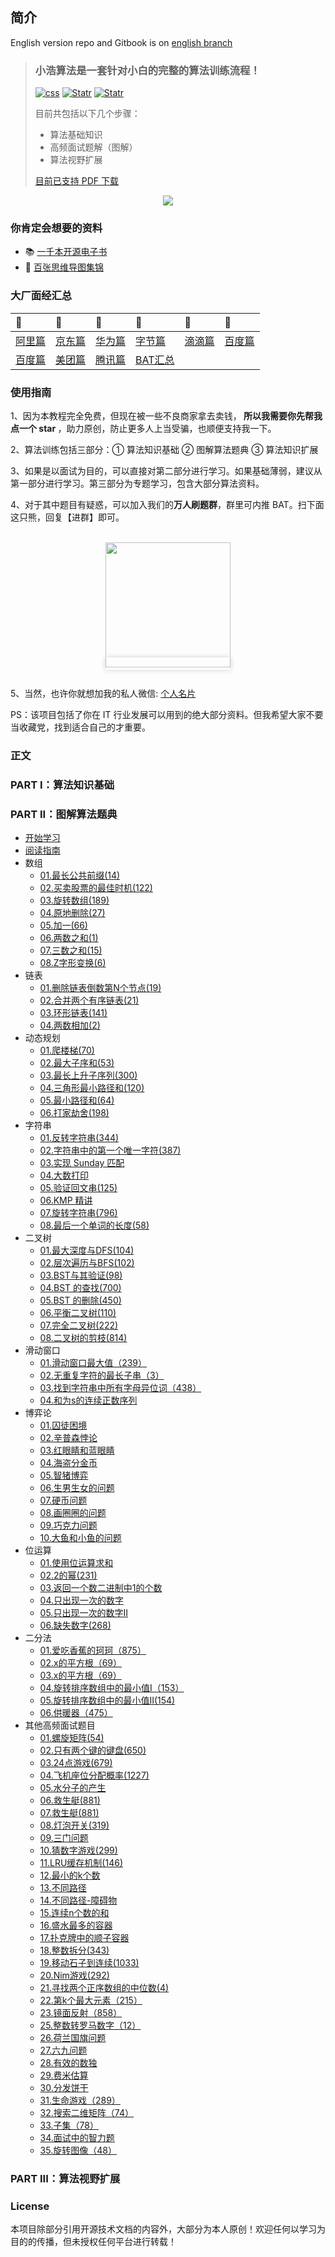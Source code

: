 ## 简介

English version repo and Gitbook is on [english branch](https://github.com/geekxh/hello-algorithm/tree/english)

> ### **小浩算法是一套针对小白的完整的算法训练流程！** 
>
> <a href="https://www.geekxh.com/"><img src="https://www.geekxh.com/svg/0-1-blueviolet.svg" alt="css"></a>
> <a href="https://github.com/haizlin/fe-interview/stargazers"><img src="https://img.shields.io/github/stars/geekxh/hello-algorithm.svg" alt="Statr"></a>
> <a href="https://github.com/haizlin/fe-interview/stargazers"><img src="https://www.geekxh.com/svg/2-1-success.svg" alt="Statr"></a>
>
> 目前共包括以下几个步骤：
> - 算法基础知识
> - 高频面试题解（图解）
> - 算法视野扩展
>
> [目前已支持 PDF 下载](https://www.geekxh.com/0.0.%E5%AD%A6%E4%B9%A0%E9%A1%BB%E7%9F%A5/03.html?3pVd)

<div align="center">
    <a href="https://www.geekxh.com"><img src="https://www.geekxh.com/readme/05.jpg"></a>
</div>

### 你肯定会想要的资料

- 📚 [一千本开源电子书](https://github.com/geekxh/hello-algorithm/tree/master/%E6%B8%85%E6%99%B0%E7%89%88%E7%94%B5%E5%AD%90%E4%B9%A61000%E6%9C%AC)
- 🐒 [百张思维导图集锦](https://github.com/geekxh/hello-algorithm/tree/master/%E8%B6%85%E6%B8%85%E6%80%9D%E7%BB%B4%E5%AF%BC%E5%9B%BE100%E5%BC%A0) 

### 大厂面经汇总

| 🚀 | 🚀 | 🚀 | 🚀 | 🚀 | 🚀 |  
| :--- | :--- | :--- | :--- | :---| :--- |
| [阿里篇](https://github.com/geekxh/hello-algorithm/blob/master/%E5%A4%A7%E5%8E%82%E9%9D%A2%E7%BB%8F%E6%B1%87%E6%80%BB100%E7%AF%87/%E9%98%BF%E9%87%8C%E7%AF%87.zip) | [京东篇](https://github.com/geekxh/hello-algorithm/blob/master/%E5%A4%A7%E5%8E%82%E9%9D%A2%E7%BB%8F%E6%B1%87%E6%80%BB100%E7%AF%87/%E4%BA%AC%E4%B8%9C%E7%AF%87.zip) | [华为篇](https://github.com/geekxh/hello-algorithm/blob/master/%E5%A4%A7%E5%8E%82%E9%9D%A2%E7%BB%8F%E6%B1%87%E6%80%BB100%E7%AF%87/%E5%8D%8E%E4%B8%BA%E7%AF%87.zip) | [字节篇](https://github.com/geekxh/hello-algorithm/blob/master/%E5%A4%A7%E5%8E%82%E9%9D%A2%E7%BB%8F%E6%B1%87%E6%80%BB100%E7%AF%87/%E5%A4%B4%E6%9D%A1%E7%AF%87.zip) | [滴滴篇](https://github.com/geekxh/hello-algorithm/blob/master/%E5%A4%A7%E5%8E%82%E9%9D%A2%E7%BB%8F%E6%B1%87%E6%80%BB100%E7%AF%87/%E6%BB%B4%E6%BB%B4%E7%AF%87.zip) | [百度篇](https://github.com/geekxh/hello-algorithm/blob/master/%E5%A4%A7%E5%8E%82%E9%9D%A2%E7%BB%8F%E6%B1%87%E6%80%BB100%E7%AF%87/%E7%99%BE%E5%BA%A6%E7%AF%87.zip) |
| [百度篇](https://github.com/geekxh/hello-algorithm/blob/master/%E5%A4%A7%E5%8E%82%E9%9D%A2%E7%BB%8F%E6%B1%87%E6%80%BB100%E7%AF%87/%E7%99%BE%E5%BA%A6%E7%AF%87.zip) | [美团篇](https://github.com/geekxh/hello-algorithm/blob/master/%E5%A4%A7%E5%8E%82%E9%9D%A2%E7%BB%8F%E6%B1%87%E6%80%BB100%E7%AF%87/%E7%BE%8E%E5%9B%A2%E7%AF%87.zip) | [腾讯篇](https://github.com/geekxh/hello-algorithm/blob/master/%E5%A4%A7%E5%8E%82%E9%9D%A2%E7%BB%8F%E6%B1%87%E6%80%BB100%E7%AF%87/%E8%85%BE%E8%AE%AF%E7%AF%87.zip) | [BAT汇总](https://github.com/geekxh/hello-algorithm/blob/master/%E5%A4%A7%E5%8E%82%E9%9D%A2%E7%BB%8F%E6%B1%87%E6%80%BB100%E7%AF%87/BAT%E9%9D%A2%E8%AF%95%E5%B8%B8%E9%97%AE80%E9%A2%98.zip)

### 使用指南

1、因为本教程完全免费，但现在被一些不良商家拿去卖钱，<b> 所以我需要你先帮我点一个 star </b>，助力原创，防止更多人上当受骗，也顺便支持我一下。

2、算法训练包括三部分：① 算法知识基础 ② 图解算法题典 ③ 算法知识扩展 

3、如果是以面试为目的，可以直接对第二部分进行学习。如果基础薄弱，建议从第一部分进行学习。第三部分为专题学习，包含大部分算法资料。

4、对于其中题目有疑惑，可以加入我们的<b>万人刷题群</b>，群里可内推 BAT。扫下面这只熊，回复【进群】即可。

<br/>
    <div align="center">
        <a href="https://www.geekxh.com/readme/04.png" style="box-shadow: rgb(210, 210, 210) 0em 0em 0.5em 0px; font-size: 17px;"><img src="https://www.geekxh.com/readme/04.png" width="200px"></a>
    </div>
<br/>

5、当然，也许你就想加我的私人微信: [个人名片](https://www.geekxh.com/contact.jpeg)

PS：该项目包括了你在 IT 行业发展可以用到的绝大部分资料。但我希望大家不要当收藏党，找到适合自己的才重要。

### 正文

### PART I：算法知识基础

### PART II：图解算法题典

- [开始学习](http://www.geekxh.com)
- [阅读指南](http://www.geekxh.com/c99/hello.html)
- 数组
    - [01.最长公共前缀(14)](http://www.geekxh.com/1.0.数组系列/002.html)  
    - [02.买卖股票的最佳时机(122)](http://www.geekxh.com/1.0.数组系列/003.html)
    - [03.旋转数组(189)](http://www.geekxh.com/1.0.数组系列/004.html) 
    - [04.原地删除(27)](http://www.geekxh.com/1.0.数组系列/005.html) 
    - [05.加一(66)](http://www.geekxh.com/1.0.数组系列/006.html)
    - [06.两数之和(1)](http://www.geekxh.com/1.0.数组系列/007.html)                                              
    - [07.三数之和(15)](http://www.geekxh.com/1.0.数组系列/008.html)                                              
    - [08.Z字形变换(6)](http://www.geekxh.com/1.0.数组系列/009.html)  
- 链表                                            
    - [01.删除链表倒数第N个节点(19)](http://www.geekxh.com/1.1.链表系列/101.html)                                                 
    - [02.合并两个有序链表(21)](http://www.geekxh.com/1.1.链表系列/102.html)                                                 
    - [03.环形链表(141)](http://www.geekxh.com/1.1.链表系列/103.html)                                                 
    - [04.两数相加(2)](http://www.geekxh.com/1.1.链表系列/104.html)                                                 
- 动态规划
    - [01.爬楼梯(70)](http://www.geekxh.com/1.2.动态规划系列/201.html)                                                
    - [02.最大子序和(53)](http://www.geekxh.com/1.2.动态规划系列/202.html)                                                
    - [03.最长上升子序列(300)](http://www.geekxh.com/1.2.动态规划系列/203.html)                                                
    - [04.三角形最小路径和(120)](http://www.geekxh.com/1.2.动态规划系列/204.html)                                                
    - [05.最小路径和(64)](http://www.geekxh.com/1.2.动态规划系列/205.html)                                                
    - [06.打家劫舍(198)](http://www.geekxh.com/1.2.动态规划系列/206.html)                                                
- 字符串
    - [01.反转字符串(344)](http://www.geekxh.com/1.3.字符串系列/301.html)                                               
    - [02.字符串中的第一个唯一字符(387)](http://www.geekxh.com/1.3.字符串系列/302.html)                                               
    - [03.实现 Sunday 匹配](http://www.geekxh.com/1.3.字符串系列/303.html)                                               
    - [04.大数打印](http://www.geekxh.com/1.3.字符串系列/304.html)                                               
    - [05.验证回文串(125)](http://www.geekxh.com/1.3.字符串系列/305.html)                                               
    - [06.KMP 精讲](http://www.geekxh.com/1.3.字符串系列/306.html)                                               
    - [07.旋转字符串(796)](http://www.geekxh.com/1.3.字符串系列/307.html)                                               
    - [08.最后一个单词的长度(58)](http://www.geekxh.com/1.3.字符串系列/308.html)                                               
- 二叉树
    - [01.最大深度与DFS(104)](http://www.geekxh.com/1.4.二叉树系列/401.html)                                               
    - [02.层次遍历与BFS(102)](http://www.geekxh.com/1.4.二叉树系列/402.html)                                               
    - [03.BST与其验证(98)](http://www.geekxh.com/1.4.二叉树系列/403.html)                                               
    - [04.BST 的查找(700)](http://www.geekxh.com/1.4.二叉树系列/404.html)                                               
    - [05.BST 的删除(450)](http://www.geekxh.com/1.4.二叉树系列/405.html)                                               
    - [06.平衡二叉树(110)](http://www.geekxh.com/1.4.二叉树系列/406.html)                                               
    - [07.完全二叉树(222)](http://www.geekxh.com/1.4.二叉树系列/407.html)                                               
    - [08.二叉树的剪枝(814)](http://www.geekxh.com/1.4.二叉树系列/408.html)                                               
- 滑动窗口
    - [01.滑动窗口最大值（239）](http://www.geekxh.com/1.5.滑动窗口系列/501.html)                                                
    - [02.无重复字符的最长子串（3）](http://www.geekxh.com/1.5.滑动窗口系列/502.html)                                                
    - [03.找到字符串中所有字母异位词（438）](http://www.geekxh.com/1.5.滑动窗口系列/503.html)                                                
    - [04.和为s的连续正数序列](http://www.geekxh.com/1.5.滑动窗口系列/504.html)   
- 博弈论                                             
    - [01.囚徒困境](http://www.geekxh.com/1.6.博弈论系列/601.html)                                                
    - [02.辛普森悖论](http://www.geekxh.com/1.6.博弈论系列/602.html)                                                
    - [03.红眼睛和蓝眼睛](http://www.geekxh.com/1.6.博弈论系列/603.html)                                                 
    - [04.海盗分金币](http://www.geekxh.com/1.6.博弈论系列/604.html)                                                
    - [05.智猪博弈](http://www.geekxh.com/1.6.博弈论系列/605.html)                                                
    - [06.生男生女的问题](http://www.geekxh.com/1.6.博弈论系列/606.html)                                                
    - [07.硬币问题](http://www.geekxh.com/1.6.博弈论系列/607.html)                                                
    - [08.画圈圈的问题](http://www.geekxh.com/1.6.博弈论系列/608.html)                                                
    - [09.巧克力问题](http://www.geekxh.com/1.6.博弈论系列/609.html)                                                
    - [10.大鱼和小鱼的问题](http://www.geekxh.com/1.6.博弈论系列/610.html)  
- 位运算                                              
    - [01.使用位运算求和](http://www.geekxh.com/1.8.位运算系列/801.html)                                                
    - [02.2的幂(231)](http://www.geekxh.com/1.8.位运算系列/802.html)                                                
    - [03.返回一个数二进制中1的个数](http://www.geekxh.com/1.8.位运算系列/803.html)                                                 
    - [04.只出现一次的数字](http://www.geekxh.com/1.8.位运算系列/804.html)                                                 
    - [05.只出现一次的数字Ⅱ](http://www.geekxh.com/1.8.位运算系列/805.html)                                                 
    - [06.缺失数字(268)](http://www.geekxh.com/1.8.位运算系列/806.html) 
- 二分法                                                
    - [01.爱吃香蕉的珂珂（875）](http://www.geekxh.com/1.9.二分法系列/901.html)                                                
    - [02.x的平方根（69）](http://www.geekxh.com/1.9.二分法系列/902.html)                                                
    - [03.x的平方根（69）](http://www.geekxh.com/1.9.二分法系列/903.html)                                                 
    - [04.旋转排序数组中的最小值Ⅰ（153）](http://www.geekxh.com/1.9.二分法系列/904.html)                                                 
    - [05.旋转排序数组中的最小值Ⅱ(154)](http://www.geekxh.com/1.9.二分法系列/905.html)                                                 
    - [06.供暖器（475）](http://www.geekxh.com/1.9.二分法系列/906.html)   
- 其他高频面试题目                                              
    - [01.螺旋矩阵(54)](http://www.geekxh.com/1.99.其他补充题目/01.html)                                                 
    - [02.只有两个键的键盘(650)](http://www.geekxh.com/1.99.其他补充题目/02.html)                                                 
    - [03.24点游戏(679)](http://www.geekxh.com/1.99.其他补充题目/03.html)                                                 
    - [04.飞机座位分配概率(1227)](http://www.geekxh.com/1.99.其他补充题目/04.html)                                                 
    - [05.水分子的产生](http://www.geekxh.com/1.99.其他补充题目/05.html)                                                 
    - [06.救生艇(881)](http://www.geekxh.com/1.99.其他补充题目/06.html)                                                 
    - [07.救生艇(881)](http://www.geekxh.com/1.99.其他补充题目/07.html)                                                 
    - [08.灯泡开关(319)](http://www.geekxh.com/1.99.其他补充题目/08.html)                                                 
    - [09.三门问题](http://www.geekxh.com/1.99.其他补充题目/09.html)                                                 
    - [10.猜数字游戏(299)](http://www.geekxh.com/1.99.其他补充题目/10.html)                                                 
    - [11.LRU缓存机制(146)](http://www.geekxh.com/1.99.其他补充题目/11.html)                                                 
    - [12.最小的k个数](http://www.geekxh.com/1.99.其他补充题目/12.html)                                                 
    - [13.不同路径](http://www.geekxh.com/1.99.其他补充题目/13.html)                                                 
    - [14.不同路径-障碍物](http://www.geekxh.com/1.99.其他补充题目/14.html)                                                 
    - [15.连续n个数的和](http://www.geekxh.com/1.99.其他补充题目/15.html)                                                 
    - [16.盛水最多的容器](http://www.geekxh.com/1.99.其他补充题目/16.html)                                                 
    - [17.扑克牌中的顺子容器](http://www.geekxh.com/1.99.其他补充题目/17.html)                                                 
    - [18.整数拆分(343)](http://www.geekxh.com/1.99.其他补充题目/18.html)                                                 
    - [19.移动石子到连续(1033)](http://www.geekxh.com/1.99.其他补充题目/19.html)                                                 
    - [20.Nim游戏(292)](http://www.geekxh.com/1.99.其他补充题目/20.html)                                                 
    - [21.寻找两个正序数组的中位数(4)](http://www.geekxh.com/1.99.其他补充题目/21.html)                                                 
    - [22.第k个最大元素（215）](http://www.geekxh.com/1.99.其他补充题目/22.html)                                                 
    - [23.镜面反射（858）](http://www.geekxh.com/1.99.其他补充题目/23.html)                                                 
    - [25.整数转罗马数字（12）](http://www.geekxh.com/1.99.其他补充题目/25.html)                                                 
    - [26.荷兰国旗问题](http://www.geekxh.com/1.99.其他补充题目/26.html)                                                 
    - [27.六九问题](http://www.geekxh.com/1.99.其他补充题目/27.html)                                                 
    - [28.有效的数独](http://www.geekxh.com/1.99.其他补充题目/28.html)                                                 
    - [29.费米估算](http://www.geekxh.com/1.99.其他补充题目/29.html)                                                 
    - [30.分发饼干](http://www.geekxh.com/1.99.其他补充题目/30.html)                                                 
    - [31.生命游戏（289）](http://www.geekxh.com/1.99.其他补充题目/31.html)                                                 
    - [32.搜索二维矩阵（74）](http://www.geekxh.com/1.99.其他补充题目/32.html)                                                 
    - [33.子集（78）](http://www.geekxh.com/1.99.其他补充题目/33.html)                                                 
    - [34.面试中的智力题](http://www.geekxh.com/1.99.其他补充题目/34.html)                                                 
    - [35.旋转图像（48）](http://www.geekxh.com/1.99.其他补充题目/51.html)                                                 

### PART III：算法视野扩展

### License

本项目除部分引用开源技术文档的内容外，大部分为本人原创！欢迎任何以学习为目的的传播，但未授权任何平台进行转载！
